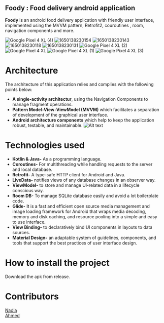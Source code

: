 ## Foody : Food delivery android application


__Foody__ is an android food delivery application with friendly user interface, implemented using the MVVM pattern, Retrofit2, couroutines , room, navigation components and more.
 
 ![Google Pixel 4 XL (4)](https://user-images.githubusercontent.com/87112510/163689862-ef6c3c94-bb4c-49a6-bc5c-1362184289fa.png)
![1650138230154](https://user-images.githubusercontent.com/87112510/163689627-cca4ef79-20b1-4823-b4b5-7bc6faa775b0.png)
![1650138230143](https://user-images.githubusercontent.com/87112510/163689596-1c1bf0ca-6704-4113-98c8-c0914816c305.png)
 ![1650138230118](https://user-images.githubusercontent.com/87112510/163689586-f35a8b03-ee1e-4893-97c5-425cc9824ad5.png)
![1650138230131](https://user-images.githubusercontent.com/87112510/163689614-8544d18c-61aa-4042-a28a-1a77f95465d8.png)
 ![Google Pixel 4 XL (2)](https://user-images.githubusercontent.com/87112510/163688221-6b117957-ba8e-4f9e-b5fd-6d4a48f513ad.png)
![Google Pixel 4 XL](https://user-images.githubusercontent.com/87112510/163688323-ed9b9fa3-b9cb-4cd3-8d78-d09dbd3c2c29.png)
 ![Google Pixel 4 XL (1)](https://user-images.githubusercontent.com/87112510/163688454-a306ac3f-b704-473d-a58b-08a99a3b86e8.png)
![Google Pixel 4 XL (3)](https://user-images.githubusercontent.com/87112510/163688488-bd09b56c-e6c2-44ad-9f17-ef49227f1d71.png)


# Architecture
The architecture of this application relies and complies with the following points below:
- __A single-activity architectur__, using the Navigation Components to manage fragment operations.
- __Pattern Model-View-ViewModel (MVVM)__ which facilitates a separation of development of the graphical user interface.
- __Android architecture components__ which help to keep the application robust, testable, and maintainable.
![Alt text](https://user.oc-static.com/upload/2021/12/06/16387959038246_image34.png)

# Technologies used
- __Kotlin & Java-__ As a programming language.
- __Coroutines-__ For multithreading while handling requests to the server and local database.
- __Retrofit-__ A type-safe HTTP client for Android and Java.
- __LiveData-__ notifies views of any database changes in an observer way.
- __ViewModel-__ to store and manage UI-related data in a lifecycle conscious way.
- __Room DB-__ To manage SQLite database easily and avoid a lot boilerplate code.
- __Glide-__ It is a fast and efficient open source media management and image loading framework for Android that wraps media decoding, memory and disk caching, and resource pooling into a simple and easy to use interface.
- __View Binding-__ to declaratively bind UI components in layouts to data sources.
- __Material Design-__ an adaptable system of guidelines, components, and tools that support the best practices of user interface design. 

# How to install the project
Download the apk from release.

# Contributors 

<a href="https://github.com/NadiaHass">
 Nadia
 <br/>
 <a href="https://github.com/Ahmed336-cell">
 Ahmed
 
